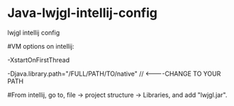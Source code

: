 # Java-lwjgl-intellij-config
lwjgl intellij config

#VM options on intellij:

-XstartOnFirstThread

-Djava.library.path="/FULL/PATH/TO/native"      // <----CHANGE TO YOUR PATH

#From intellij, go to, file -> project structure -> Libraries, and add "lwjgl.jar".


